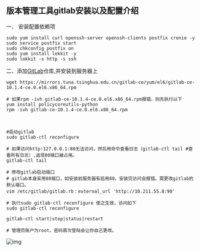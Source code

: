 ## 版本管理工具gitlab安装以及配置介绍

一、 安装配置依赖项 

```shell
sudo yum install curl openssh-server openssh-clients postfix cronie -y
sudo service postfix start
sudo chkconfig postfix on
sudo yum install lokkit -y
sudo lokkit -s http -s ssh
```

二、添加[GitLab](http://www.21yunwei.com/archives/category/ywtech/codemanage/gitlab)仓库,并安装到服务器上 

```shell
wget https://mirrors.tuna.tsinghua.edu.cn/gitlab-ce/yum/el6/gitlab-ce-10.1.4-ce.0.el6.x86_64.rpm

# 如果rpm -ivh gitlab-ce-10.1.4-ce.0.el6.x86_64.rpm报错，则先执行以下
yum install policycoreutils-python
rpm -ivh gitlab-ce-10.1.4-ce.0.el6.x86_64.rpm



#启动gitlab
sudo gitlab-ctl reconfigure

# 如果访问http:127.0.0.1:80无法访问，然后用命令查看日志（gitlab-ctl tail #查看所有日志）,返现80端口被占用。
gitlab-ctl tail

# 修改gitlab启动端口
# gitlab本身采用80端口，如安装前服务器有启用80，安装完访问会报错。需更改gitlab的默认端口。
vim /etc/gitlab/gitlab.rb：external_url 'http://10.211.55.8:90'

# 执行sudo gitlab-ctl reconfigure 使之生效，访问如下
sudo gitlab-ctl reconfigure 

gitlab-ctl start|stop|status|restart

# 管理员账户为root，密码首次登陆会让你自己更改。
```

![img](file://localhost/Users/ben/Library/Group%20Containers/UBF8T346G9.Office/msoclip1/01/clip_image002.png) 















